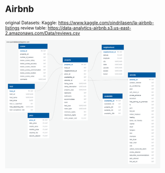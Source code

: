 # Airbnb
original Datasets:  Kaggle: https://www.kaggle.com/oindrilasen/la-airbnb-listings
                    review table: https://data-analytics-airbnb.s3.us-east-2.amazonaws.com/Data/reviews.csv
                    
                    
 ![Airbnb_ERD](sql/Airbnb_ERD.png)

